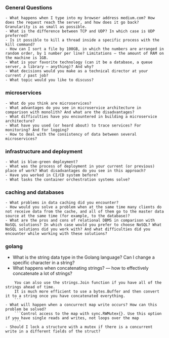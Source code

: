 ### <a name="general"> General Questions</a>

    - What happens when I type into my browser address medium.com? How does the request reach the server, and how does it go back? Granularity is as small as possible.
    - What is the difference between TCP and UDP? In which case is UDP preferred?
    - Is it possible to kill a thread inside a specific process with the kill command?
    - How can I sort a file by 100GB, in which the numbers are arranged in random order, by 1 number per line? Limitations — the amount of RAM on the machine is 1GB.
    - What is your favorite technology (can it be a database, a queue server, a library — anything)? And why?
    - What decisions would you make as a technical director at your current / past job?
    - What topic would you like to discuss?

### <a name="ms"> microservices </a>

    - What do you think are microservices?
    - What advantages do you see in microservice architecture in comparison with monolith? And what are the disadvantages?
    - What difficulties have you encountered in building a microservice architecture?
    - What have you used (or heard about) to trace services? For monitoring? And for logging?
    - How to deal with the consistency of data between several microservices?

### <a name="devops"> infrastructure and deployment </a>

    - What is blue-green deployment?
    - What was the process of deployment in your current (or previous) place of work? What disadvantages do you see in this approach?
    - Have you worked in CI/CD system before?
    - What tasks the container orchestration systems solve?

### <a name="dbms"> caching and databases </a>

    - What problems in data caching did you encounter?
    - How would you solve a problem when at the same time many clients do not receive data from the cache, and all of them go to the master data source at the same time (for example, to the database)?
    - What are the pros and cons of relational DBMS in comparison with NoSQL solutions? In which case would you prefer to choose NoSQL? What NoSQL solutions did you work with? And what difficulties did you encounter while working with these solutions?

### <a name="golang"> golang </a>

- What is the string data type in the Golang language? Can I change a specific character in a string?
- What happens when concatenating strings?
  — how to effectively concatenate a lot of strings?

````While Go does allow you to concatenate strings with the + operator, this can become pretty inefficient when concatenating a lot of strings together.
    You can also use the strings.Join function if you have all of the strings ahead of time.
    It is much more efficient to use a bytes.Buffer and then convert it to a string once you have concatenated everything.
    ```
- What will happen when a concurrect map write occurs? How can this problem be solved?
    ```Control access to the map with sync.RWMutex{}. Use this option if you have single reads and writes, not loops over the map
    ```
- Should I lock a structure with a mutex if there is a concurrent write in a different fields of the struct?
````
